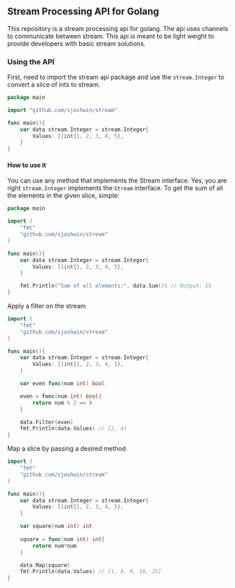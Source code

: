 ## Stream Processing API for Golang

This repository is a stream processing api for golang. The api uses channels to communicate between
stream. This api is meant to be light weight to provide developers with basic stream solutions.

### Using the API

First, need to import the stream api package and use the `stream.Integer` to convert a slice of ints to stream.

```go
package main

import "github.com/sjashwin/stream"

func main(){
    var data stream.Integer = stream.Integer{
        Values: []int{1, 2, 3, 4, 5},
    }
}
```
#### How to use it

You can use any method that implements the Stream interface. Yes, you are right `stream.Integer` implements the `Stream` interface. To get the sum of all the elements in the given slice, simple:

```go
package main

import (
    "fmt"
    "github.com/sjashwin/stream"
)

func main(){
    var data stream.Integer = stream.Integer{
        Values: []int{1, 2, 3, 4, 5},
    }

    fmt.Println("Sum of all elements:", data.Sum()) // Output: 15
}
```

Apply a filter on the stream

```go
import (
    "fmt"
    "github.com/sjashwin/stream"
)

func main(){
    var data stream.Integer = stream.Integer{
        Values: []int{1, 2, 3, 4, 5},
    }

    var even func(num int) bool

    even = func(num int) bool{
        return num % 2 == 0
    }

    data.Filter(even)
    fmt.Println(data.Values) // [2, 4]
}
```

Map a slice by passing a desired method

```go
import (
    "fmt"
    "github.com/sjashwin/stream"
)

func main(){
    var data stream.Integer = stream.Integer{
        Values: []int{1, 2, 3, 4, 5},
    }

    var square(num int) int
    
    square = func(num int) int{
        return num*num
    }

    data.Map(square)
    fmt.Println(data.Values) // [1, 4, 9, 16, 25]
}
```